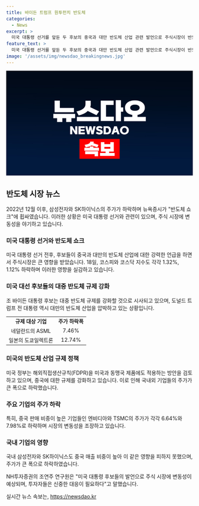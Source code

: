 ```yaml
---
title: 바이든 트럼프 원투펀치 반도체
categories:
  - News
excerpt: >
  미국 대통령 선거를 앞둔 두 후보의 중국과 대만 반도체 산업 관련 발언으로 주식시장이 반도체 쇼크에 빠지고 있다. 미국 정부의 해외직접생산규칙(FDPR) 조치로 중국과 동맹국 제품에 대한 규제 가능성이 제기되며, 이에 따른 영향으로 반도체 관련 기업의 주가가 폭락했고, 나스닥과 기술주 중심의 주가도 2022년 이후 최대 낙폭을 기록하였다. 미국 대선 후보들의 발언과 트럼프 전 대통령의 대만 반도체 산업 관련 발언으로 인해 투자심리가 위축되었으며, 이에 따른 변동성 확대 가능성이 우려되고 있다. (문제 출처: cbs.co.kr)
feature_text: >
  미국 대통령 선거를 앞둔 두 후보의 중국과 대만 반도체 산업 관련 발언으로 주식시장이 반도체 쇼크에 빠지고 있다. 미국 정부의 해외직접생산규칙(FDPR) 조치로 중국과 동맹국 제품에 대한 규제 가능성이 제기되며, 이에 따른 영향으로 반도체 관련 기업의 주가가 폭락했고, 나스닥과 기술주 중심의 주가도 2022년 이후 최대 낙폭을 기록하였다. 미국 대선 후보들의 발언과 트럼프 전 대통령의 대만 반도체 산업 관련 발언으로 인해 투자심리가 위축되었으며, 이에 따른 변동성 확대 가능성이 우려되고 있다. (문제 출처: cbs.co.kr)
image: '/assets/img/newsdao_breakingnews.jpg'
---
```


<p><img src="/assets/img/newsdao_breakingnews.jpg" alt="cryptoinkorea 속보" /></p>

<h2 data-ke-size="size26">반도체 시장 뉴스</h2>

<p data-ke-size="size16">2022년 12월 이후, 삼성전자와 SK하이닉스의 주가가 하락하며 뉴욕증시가 "반도체 쇼크"에 휩싸였습니다. 이러한 상황은 미국 대통령 선거와 관련이 있으며, 주식 시장에 변동성을 야기하고 있습니다.</p>

<h3><b>미국 대통령 선거와 반도체 쇼크</b></h3>

<p data-ke-size="size16">미국 대통령 선거 전후, 후보들이 중국과 대만의 반도체 산업에 대한 강력한 언급을 하면서 주식시장은 큰 영향을 받았습니다. 18일, 코스피와 코스닥 지수도 각각 1.32%, 1.12% 하락하며 이러한 영향을 실감하고 있습니다.</p>

<h3><b>미국 대선 후보들의 대중 반도체 규제 강화</b></h3>

<p data-ke-size="size16">조 바이든 대통령 후보는 대중 반도체 규제를 강화할 것으로 시사되고 있으며, 도널드 트럼프 전 대통령 역시 대만의 반도체 산업을 압박하고 있는 상황입니다.</p>

<table>
  <tr>
    <td style="text-align: center; height: 17px;"><b>규제 대상 기업</b></td>
    <td style="text-align: center; height: 17px;"><b>주가 하락폭</b></td>
  </tr>
  <tr>
    <td style="text-align: center; height: 17px;">네덜란드의 ASML</td>
    <td style="text-align: center; height: 17px;">7.46%</td>
  </tr>
  <tr>
    <td style="text-align: center; height: 17px;">일본의 도쿄일렉트론</td>
    <td style="text-align: center; height: 17px;">12.74%</td>
  </tr>
</table>

<h3><b>미국의 반도체 산업 규제 정책</b></h3>

<p data-ke-size="size16">미국 정부는 해외직접생산규칙(FDPR)을 미국과 동맹국 제품에도 적용하는 방안을 검토하고 있으며, 중국에 대한 규제를 강화하고 있습니다. 이로 인해 국내외 기업들의 주가가 큰 폭으로 하락했습니다.</p>

<h3><b>주요 기업의 주가 하락</b></h3>

<p data-ke-size="size16">특히, 중국 판매 비중이 높은 기업들인 엔비디아와 TSMC의 주가가 각각 6.64%와 7.98%로 하락하며 시장의 변동성을 조장하고 있습니다.</p>

<h3><b>국내 기업의 영향</b></h3>

<p data-ke-size="size16">국내 삼성전자와 SK하이닉스도 중국 매출 비중이 높아 이 같은 영향을 피하지 못했으며, 주가가 큰 폭으로 하락하였습니다.</p>

<p data-ke-size="size16">NH투자증권의 조연주 연구원은 "미국 대통령 후보들의 발언으로 주식 시장에 변동성이 예상되며, 투자자들은 신중한 대응이 필요하다"고 말했습니다.</p>
실시간 뉴스 속보는, <a href="https://newsdao.kr" rel="dofollow">https://newsdao.kr</a>


